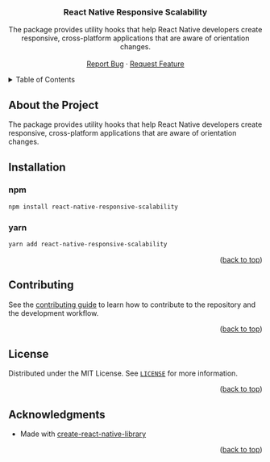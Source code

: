 <div align="center">
  <a name="title"></a>
  <h3 align="center">React Native Responsive Scalability</h3>
  
  <p align="center">
    The package provides utility hooks that help React Native developers create responsive, cross-platform applications that are aware of orientation changes.
    <br />
    <br />
    <a href="https://github.com/chsdwn/react-native-responsive-scalability/issues">Report Bug</a>
    ·
    <a href="https://github.com/chsdwn/react-native-responsive-scalability/issues">Request Feature</a>
  </p>
</div>

<details>
  <summary>Table of Contents</summary>
  <ol>
    <li><a href="#about-the-project">About The Project</a></li>
    <li><a href="#getting-started">Installation</a></li>
    <li><a href="#contributing">Contributing</a></li>
    <li><a href="#license">License</a></li>
    <li><a href="#acknowledgments">Acknowledgments</a></li>
  </ol>
</details>

## About the Project

The package provides utility hooks that help React Native developers create responsive, cross-platform applications that are aware of orientation changes.

## Installation

### npm

```sh
npm install react-native-responsive-scalability
```

### yarn

```sh
yarn add react-native-responsive-scalability
```

<p align="right">(<a href="#title">back to top</a>)</p>

## Contributing

See the [contributing guide](https://github.com/chsdwn/react-native-responsive-scalability/blob/main/CONTRIBUTING.md) to learn how to contribute to the repository and the development workflow.

<p align="right">(<a href="#title">back to top</a>)</p>

## License

Distributed under the MIT License. See [`LICENSE`](https://github.com/chsdwn/react-native-responsive-scalability/blob/main/LICENSE) for more information.

<p align="right">(<a href="#title">back to top</a>)</p>

## Acknowledgments

- Made with [create-react-native-library](https://github.com/callstack/react-native-builder-bob)

<p align="right">(<a href="#title">back to top</a>)</p>
